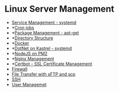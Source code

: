 # Linux Server Management

- [Service Management - systemd](service-management.md)
- *[Cron jobs](https://google.com)
- *[Package Management - apt-get](https://google.com)
- *[Directory Structure](https://google.com)
- *[Docker](docker.md)
- *[DotNet on Kastrel - systemd](https://google.com)
- *[NodeJS on PM2](https://google.com)
- *[Nginx Management](https://google.com)
- *[Certbot - SSL Certificate Management](https://google.com)
- [Firewall](firewall.md)
- [File Transfer with sFTP and scp](file-transfer.md)
- [SSH](ssh.md)
- [User Managemet](user-management.md)
